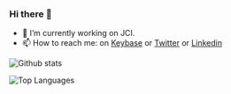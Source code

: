 ### Hi there 👋

- 🔭 I’m currently working on JCI.
- 📫 How to reach me: on [Keybase](https://keybase.io/1modm) or [Twitter](https://twitter.com/1_mod_m) or [Linkedin](https://www.linkedin.com/in/mmorillo/)

![Github stats](https://github-readme-stats.vercel.app/api?username=1modm&show_icons=true&hide_title=true&hide_border=true&hide_rank=true&hide=contribs)

![Top Languages](https://github-readme-stats.vercel.app/api/top-langs/?username=1modm)
